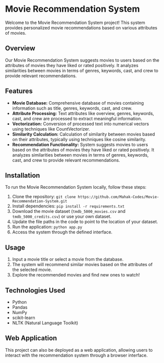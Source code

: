 # Movie Recommendation System

Welcome to the Movie Recommendation System project! This system provides personalized movie recommendations based on various attributes of movies.

## Overview

Our Movie Recommendation System suggests movies to users based on the attributes of movies they have liked or rated positively. It analyzes similarities between movies in terms of genres, keywords, cast, and crew to provide relevant recommendations.

## Features

- **Movie Database:** Comprehensive database of movies containing information such as title, genres, keywords, cast, and crew.
- **Attribute Processing:** Text attributes like overview, genres, keywords, cast, and crew are processed to extract meaningful information.
- **Vectorization:** Conversion of processed text into numerical vectors using techniques like CountVectorizer.
- **Similarity Calculation:** Calculation of similarity between movies based on their attributes, typically using techniques like cosine similarity.
- **Recommendation Functionality:** System suggests movies to users based on the attributes of movies they have liked or rated positively. It analyzes similarities between movies in terms of genres, keywords, cast, and crew to provide relevant recommendations.

## Installation

To run the Movie Recommendation System locally, follow these steps:

1. Clone the repository: `git clone https://github.com/Mahak-Codes/Movie-Recommendation-System.git`
2. Install dependencies: `pip install -r requirements.txt`
3. Download the movie dataset (`tmdb_5000_movies.csv` and `tmdb_5000_credits.csv`) or use your own dataset.
4. Update the file paths in the code to point to the location of your dataset.
5. Run the application: `python app.py`
6. Access the system through the defined interface.

## Usage

1. Input a movie title or select a movie from the database.
2. The system will recommend similar movies based on the attributes of the selected movie.
3. Explore the recommended movies and find new ones to watch!

## Technologies Used

- Python
- Pandas
- NumPy
- scikit-learn
- NLTK (Natural Language Toolkit)
  
## Web Application

This project can also be deployed as a web application, allowing users to interact with the recommendation system through a browser interface.

